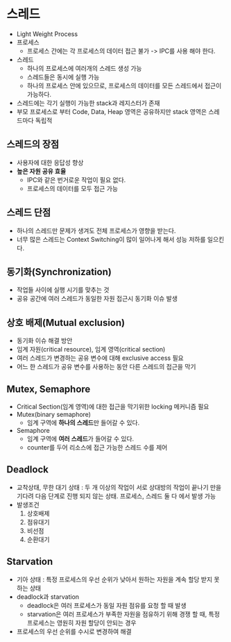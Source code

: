 # 스레드
- Light Weight Process
- 프로세스
    - 프로세스 간에는 각 프로세스의 데이터 접근 불가 -> IPC를 사용 해야 한다.
- 스레드
    - 하나의 프로세스에 여러개의 스레드 생성 가능
    - 스레드들은 동시에 실행 가능
    - 하나의 프로세스 안에 있으므로, 프로세스의 데이터를 모든 스레드에서 접근이 가능하다.
- 스레드에는 각기 실행이 가능한 stack과 레지스터가 존재
- 부모 프로세스로 부터 Code, Data, Heap 영역은 공유하지만 stack 영역은 스레드마다 독립적

## 스레드의 장점
- 사용자에 대한 응답성 향상
- **높은 자원 공유 효율**
    - IPC와 같은 번거로운 작업이 필요 없다.
    - 프로세스의 데이터를 모두 접근 가능

## 스레드 단점
- 하나의 스레드만 문제가 생겨도 전체 프로세스가 영향을 받는다.
- 너무 많은 스레드는 Context Switching이 많이 일어나게 해서 성능 저하를 일으킨다.

## 동기화(Synchronization)
- 작업들 사이에 실행 시기를 맞추는 것
- 공유 공간에 여러 스레드가 동일한 자원 접근시 동기화 이슈 발생

## 상호 배제(Mutual exclusion)
- 동기화 이슈 해결 방안
- 임계 자원(critical resource), 임계 영역(critical section)
- 여러 스레드가 변경하는 공유 변수에 대해 exclusive access 필요
- 어느 한 스레드가 공유 변수를 사용하는 동안 다른 스레드의 접근을 막기

## Mutex, Semaphore
- Critical Section(임계 영역)에 대한 접근을 막기위한 locking 메커니즘 필요
- Mutex(binary semaphore)
    - 임계 구역에 **하나의 스레드**만 들어갈 수 있다.
- Semaphore
    - 임계 구역에 **여러 스레드**가 들어갈 수 있다.
    - counter를 두어 리소스에 접근 가능한 스레드 수를 제어

## Deadlock
- 교착상태, 무한 대기 상태 : 두 개 이상의 작업이 서로 상대방의 작업이 끝나기 만을 기다려 다음 단계로 진행 되지 않는 상태. 프로세스, 스레드 둘 다 에서 발생 가능
- 발생조건
    1. 상호배제
    2. 점유대기
    3. 비선점
    4. 순환대기

## Starvation
- 기아 상태 : 특정 프로세스의 우선 순위가 낮아서 원하는 자원을 계속 할당 받지 못하는 상태
- deadlock과 starvation
    - deadlock은 여러 프로세스가 동일 자원 점유를 요청 할 때 발생
    - starvation은 여러 프로세스가 부족한 자원을 점유하기 위해 경쟁 할 때, 특정 프로세스는 영원히 자원 할당이 안되는 경우
- 프로세스의 우선 순위를 수시로 변경하여 해결